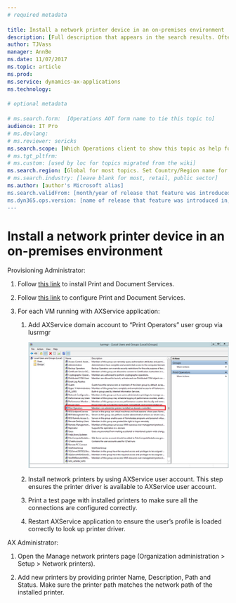```yaml
---
# required metadata

title: Install a network printer device in an on-premises environment
description: [Full description that appears in the search results. Often the first paragraph of your topic.]
author: TJVass 
manager: AnnBe
ms.date: 11/07/2017
ms.topic: article
ms.prod: 
ms.service: dynamics-ax-applications
ms.technology: 

# optional metadata

# ms.search.form:  [Operations AOT form name to tie this topic to]
audience: IT Pro
# ms.devlang: 
# ms.reviewer: sericks
ms.search.scope: [Which Operations client to show this topic as help for, to be set by content strategist, see list here: https://microsoft.sharepoint.com/teams/DynDoc/_layouts/15/WopiFrame.aspx?sourcedoc={23419e1c-eb64-42e9-aa9b-79875b428718}&action=edit&wd=target%28Core%20Dynamics%20AX%20CP%20requirements%2Eone%7C4CC185C0%2DEFAA%2D42CD%2D94B9%2D8F2A45E7F61A%2FVersions%20list%20for%20docs%20topics%7CC14BE630%2D5151%2D49D6%2D8305%2D554B5084593C%2F%29]
# ms.tgt_pltfrm: 
# ms.custom: [used by loc for topics migrated from the wiki]
ms.search.region: [Global for most topics. Set Country/Region name for localizations]
# ms.search.industry: [leave blank for most, retail, public sector]
ms.author: [author's Microsoft alias]
ms.search.validFrom: [month/year of release that feature was introduced in, in format yyyy-mm-dd]
ms.dyn365.ops.version: [name of release that feature was introduced in, see list here: https://microsoft.sharepoint.com/teams/DynDoc/_layouts/15/WopiFrame.aspx?sourcedoc={23419e1c-eb64-42e9-aa9b-79875b428718}&action=edit&wd=target%28Core%20Dynamics%20AX%20CP%20requirements%2Eone%7C4CC185C0%2DEFAA%2D42CD%2D94B9%2D8F2A45E7F61A%2FVersions%20list%20for%20docs%20topics%7CC14BE630%2D5151%2D49D6%2D8305%2D554B5084593C%2F%29]
---
```


# Install a network printer device in an on-premises environment


Provisioning Administrator:

1.  Follow [this
    link](https://technet.microsoft.com/en-us/library/jj134159(v=ws.11).aspx) to
    install Print and Document Services.

2.  Follow [this
    link](https://technet.microsoft.com/en-us/library/jj134163(v=ws.11).aspx) to
    configure Print and Document Services.

3.  For each VM running with AXService application:

    1.  Add AXService domain account to “Print Operators” user group via lusrmgr

        ![](media/3048eae34e89e7f3c1a26119a9f7b103.png)

    2.  Install network printers by using AXService user account. This step
        ensures the printer driver is available to AXService user account.

    3.  Print a test page with installed printers to make sure all the
        connections are configured correctly.

    4.  Restart AXService application to ensure the user’s profile is loaded
        correctly to look up printer driver.

AX Administrator:

1.  Open the Manage network printers page (Organization administration \> Setup
    \> Network printers).

2.  Add new printers by providing printer Name, Description, Path and Status.
    Make sure the printer path matches the network path of the installed
    printer.
